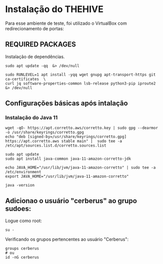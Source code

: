 # Instalação do THEHIVE
Para esse ambiente de teste, foi utilizado o VirtualBox com redirecionamento de portas:
## REQUIRED PACKAGES
Instalação de dependências.

    sudo apt update -qq  &> /dev/null
    
    sudo RUNLEVEL=1 apt install -yqq wget gnupg apt-transport-https git ca-certificates  \
    curl jq software-properties-common lsb-release python3-pip iproute2  &> /dev/null

## Configurações básicas após intalação
### Instalação do Java 11

    wget -qO- https://apt.corretto.aws/corretto.key | sudo gpg --dearmor  -o /usr/share/keyrings/corretto.gpg
    echo "deb [signed-by=/usr/share/keyrings/corretto.gpg] https://apt.corretto.aws stable main" |  sudo tee -a /etc/apt/sources.list.d/corretto.sources.list
    
    sudo apt update
    sudo apt install java-common java-11-amazon-corretto-jdk
    
    echo JAVA_HOME="/usr/lib/jvm/java-11-amazon-corretto" | sudo tee -a /etc/environment 
    export JAVA_HOME="/usr/lib/jvm/java-11-amazon-corretto"
    
    java -version
    
## Adicionao o usuário "cerberus" ao grupo sudoes:
Logue como root:

    su - 

Verificando os grupos pertencentes ao usuário "Cerberus":
    
    groups cerberus
    # ou
    id -nG cerberus
